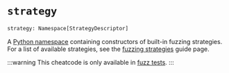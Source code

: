 # `strategy`

```python
strategy: Namespace[StrategyDescriptor]
```

A [Python namespace] containing constructors of built-in fuzzing strategies.
For a list of available strategies, see the [fuzzing strategies](../03-fuzzing/strategies.md) guide
page.

:::warning
This cheatcode is only available in [fuzz tests](../fuzzing).
:::


[Python namespace]: https://docs.python.org/3/library/types.html#types.SimpleNamespace
